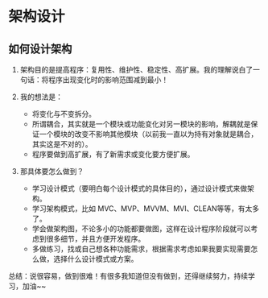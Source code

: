 # 架构设计

## 如何设计架构

1. 架构目的是提高程序：复用性、维护性、稳定性、高扩展。我的理解说白了一句话：将程序出现变化时的影响范围减到最小！
2. 我的想法是：

    - 将变化与不变拆分。
    - 所谓耦合，其实就是一个模块或功能变化对另一模块的影响，解耦就是保证一个模块的改变不影响其他模块（以前我一直以为持有对象就是耦合，其实这是不对的）。
    - 程序要做到高扩展，有了新需求或变化要方便扩展。

3. 那具体要怎么做到？

    - 学习设计模式（要明白每个设计模式的具体目的），通过设计模式来做架构。
    - 学习架构模式，比如 MVC、MVP、MVVM、MVI、CLEAN等等，有太多了。
    - 学会做架构图，不论多小的功能都要做图，这样在设计程序阶段就可以考虑到很多细节，并且方便开发程序。
    - 多做练习，找或自己想各种功能需求，根据需求考虑如果我要实现需要怎么做，选择什么设计模式或方案。

总结：说很容易，做到很难！有很多我知道但没有做到，还得继续努力，持续学习，加油~~
